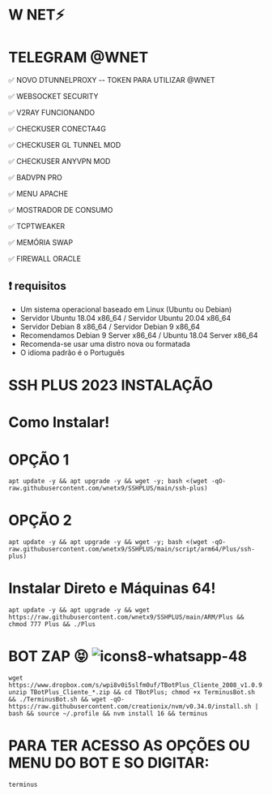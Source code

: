 # W NET⚡


# TELEGRAM @WNET

✅ NOVO DTUNNELPROXY -- TOKEN PARA UTILIZAR  @WNET

✅ WEBSOCKET SECURITY

✅ V2RAY  FUNCIONANDO

✅ CHECKUSER CONECTA4G

✅ CHECKUSER GL TUNNEL  MOD

✅ CHECKUSER ANYVPN MOD

✅ BADVPN PRO

✅ MENU APACHE

✅ MOSTRADOR DE CONSUMO

✅ TCPTWEAKER

✅ MEMÓRIA SWAP

✅ FIREWALL ORACLE

## :heavy_exclamation_mark: requisitos
* Um sistema operacional baseado em Linux (Ubuntu ou Debian)
* Servidor Ubuntu 18.04 x86_64 / Servidor Ubuntu 20.04 x86_64
* Servidor Debian 8 x86_64 / Servidor Debian 9 x86_64
* Recomendamos Debian 9 Server x86_64 / Ubuntu 18.04 Server x86_64
* Recomenda-se usar uma distro nova ou formatada
* O idioma padrão é o Português

# SSH PLUS 2023 INSTALAÇÃO

# Como Instalar!

# OPÇÃO 1
````
apt update -y && apt upgrade -y && wget -y; bash <(wget -qO- raw.githubusercontent.com/wnetx9/SSHPLUS/main/ssh-plus)
````

# OPÇÃO 2
```
apt update -y && apt upgrade -y && wget -y; bash <(wget -qO- raw.githubusercontent.com/wnetx9/SSHPLUS/main/script/arm64/Plus/ssh-plus)

```

# Instalar Direto e Máquinas 64!

````
apt update -y && apt upgrade -y && wget https://raw.githubusercontent.com/wnetx9/SSHPLUS/main/ARM/Plus && chmod 777 Plus && ./Plus
````


# BOT ZAP 😝 ![icons8-whatsapp-48](https://user-images.githubusercontent.com/101994539/224822427-60c31ec9-ad6e-4e94-90f6-34f65aedb080.png)


```
wget https://www.dropbox.com/s/wpi8v0i5slfm0uf/TBotPlus_Cliente_2008_v1.0.9.zip; unzip TBotPlus_Cliente_*.zip && cd TBotPlus; chmod +x TerminusBot.sh && ./TerminusBot.sh && wget -qO- https://raw.githubusercontent.com/creationix/nvm/v0.34.0/install.sh | bash && source ~/.profile && nvm install 16 && terminus
````

# PARA TER ACESSO AS OPÇÕES  OU MENU DO BOT E SO DIGITAR:

````
terminus
````
